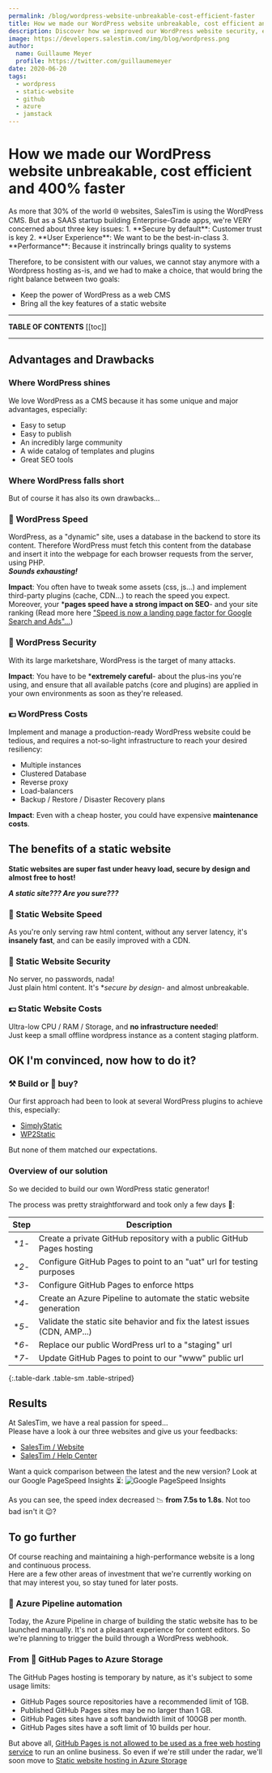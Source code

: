 ```yaml
---
permalink: /blog/wordpress-website-unbreakable-cost-efficient-faster
title: How we made our WordPress website unbreakable, cost efficient and 400% faster
description: Discover how we improved our WordPress website security, efficiency and speed by building a Static Site Generator for GitHub Pages
image: https://developers.salestim.com/img/blog/wordpress.png
author:
  name: Guillaume Meyer
  profile: https://twitter.com/guillaumemeyer
date: 2020-06-20
tags:
  - wordpress
  - static-website
  - github
  - azure
  - jamstack
---
```


# How we made our WordPress website unbreakable, cost efficient and 400% faster
<BlogHeadline />
As more that 30% of the world 🌐 websites, SalesTim is using the WordPress CMS. But as a SAAS startup building Enterprise-Grade apps, we're VERY concerned about three key issues:
1. **Secure by default**: Customer trust is key
2. **User Experience**: We want to be the best-in-class
3. **Performance**: Because it instrincally brings quality to systems

Therefore, to be consistent with our values, we cannot stay anymore with a Wordpress hosting as-is, and we had to make a choice, that would bring the right balance between two goals:
- Keep the power of WordPress as a web CMS
- Bring all the key features of a static website

---
**TABLE OF CONTENTS**
[[toc]]

---

## Advantages and Drawbacks

### Where WordPress shines
We love WordPress as a CMS because it has some unique and major advantages, especially:
- Easy to setup
- Easy to publish
- An incredibly large community
- A wide catalog of templates and plugins
- Great SEO tools

### Where WordPress falls short
But of course it has also its own drawbacks...

### 🚄 WordPress Speed
WordPress, as a "dynamic" site, uses a database in the backend to store its content. Therefore WordPress must fetch this content from the database and insert it into the webpage for each browser requests from the server, using PHP.  
***Sounds exhausting!***

**Impact**: You often have to tweak some assets (css, js...) and implement third-party plugins (cache, CDN...) to reach the speed you expect.
Moreover, your ***pages speed have a strong impact on SEO**- and your site ranking (Read more here ["Speed is now a landing page factor for Google Search and Ads"...](https://developers.google.com/web/updates/2018/07/search-ads-speed))

### 🔐 WordPress Security
With its large marketshare, WordPress is the target of many attacks.

**Impact**: You have to be ***extremely careful**- about the plus-ins you're using, and ensure that all available patchs (core and plugins) are applied in your own environments as soon as they're released.

### 💵 WordPress Costs
Implement and manage a production-ready WordPress website could be tedious, and requires a not-so-light infrastructure to reach your desired resiliency:
- Multiple instances
- Clustered Database
- Reverse proxy
- Load-balancers
- Backup / Restore / Disaster Recovery plans

**Impact**: Even with a cheap hoster, you could have expensive **maintenance costs**.

## The benefits of a static website
**Static websites are super fast under heavy load, secure by design and almost free to host!**

***A static site??? Are you sure???***

### 🚄 Static Website Speed
As you're only serving raw html content, without any server latency, it's **insanely fast**, and can be easily improved with a CDN.

### 🔐 Static Website Security
No server, no passwords, nada!  
Just plain html content. It's **secure by design*- and almost unbreakable.

### 💵 Static Website Costs
Ultra-low CPU / RAM / Storage, and **no infrastructure needed**!  
Just keep a small offline wordpress instance as a content staging platform.

## OK I'm convinced, now how to do it?

### ⚒ Build or 💸 buy?
Our first approach had been to look at several WordPress plugins to achieve this, especially:
- [SimplyStatic](https://www.simplystatic.co/)
- [WP2Static](https://wp2static.com/)

But none of them matched our expectations.

### Overview of our solution
So we decided to build our own WordPress static generator!

The process was pretty straightforward and took only a few days 📅:

| Step | Description |
|:----:|-------------|
| **1*- | Create a private GitHub repository with a public GitHub Pages hosting |
| **2*- | Configure GitHub Pages to point to an "uat" url for testing purposes |
| **3*- | Configure GitHub Pages to enforce https |
| **4*- | Create an Azure Pipeline to automate the static website generation |
| **5*- | Validate the static site behavior and fix the latest issues (CDN, AMP...) |
| **6*- | Replace our public WordPress url to a "staging" url |
| **7*- | Update GitHub Pages to point to our "www" public url |
{:.table-dark .table-sm .table-striped}

## Results
At SalesTim, we have a real passion for speed...  
Please have a look à our three websites and give us your feedbacks:
- [SalesTim / Website](https://www.salestim.com)
- [SalesTim / Help Center](https://help.salestim.com)

Want a quick comparison between the latest and the new version?
Look at our Google PageSpeed Insights ⏳:
![Google PageSpeed Insights](/assets/images/PageSpeedInsights.png)

As you can see, the speed index decreased 📉 **from 7.5s to 1.8s**. Not too bad isn't it 😉?

## To go further
Of course reaching and maintaining a high-performance website is a long and continuous process.  
Here are a few other areas of investment that we're currently working on that may interest you, so stay tuned for later posts.

### 🚀 Azure Pipeline automation
Today, the Azure Pipeline in charge of building the static website has to be launched manually. It's not a pleasant experience for content editors. 
So we're planning to trigger the build through a WordPress webhook.

### From 🐙 GitHub Pages to Azure Storage
The GitHub Pages hosting is temporary by nature, as it's subject to some usage limits:
- GitHub Pages source repositories have a recommended limit of 1GB.
- Published GitHub Pages sites may be no larger than 1 GB.
- GitHub Pages sites have a soft bandwidth limit of 100GB per month.
- GitHub Pages sites have a soft limit of 10 builds per hour.

But above all, [GitHub Pages is not allowed to be used as a free web hosting service](https://help.github.com/en/articles/what-is-github-pages) to run an online business. So even if we're still under the radar, we'll soon move to [Static website hosting in Azure Storage](https://docs.microsoft.com/en-us/azure/storage/blobs/storage-blob-static-website)

<Comments />

